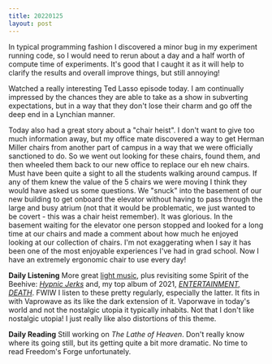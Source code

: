 ```yaml
---
title: 20220125
layout: post
---
```


In typical programming fashion I discovered a minor bug in my experiment running code, so I would need to rerun about a day and a half worth of compute time of experiments. It's good that I caught it as it will help to clarify the results and overall improve things, but still annoying! 

Watched a really interesting Ted Lasso episode today. I am continually impressed by the chances they are able to take as a show in subverting expectations, but in a way that they don't lose their charm and go off the deep end in a Lynchian manner. 

Today also had a great story about a "chair heist". I don't want to give too much information away, but my office mate discovered a way to get Herman Miller chairs from another part of campus in a way that we were officially sanctioned to do. So we went out looking for these chairs, found them, and then wheeled them back to our new office to replace our eh new chairs. Must have been quite a sight to all the students walking around campus. If any of them knew the value of the 5 chairs we were moving I think they would have asked us some questions. We "snuck" into the basement of our new building to get onboard the elevator without having to pass through the large and busy atrium (not that it would be problematic, we just wanted to be covert - this was a chair heist remember). It was glorious. In the basement waiting for the elevator one person stopped and looked for a long time at our chairs and made a comment about how much he enjoyed looking at our collection of chairs. I'm not exaggerating when I say it has been one of the most enjoyable experiences I've had in grad school. Now I have an extremely ergonomic chair to use every day! 

**Daily Listening**
More great [light music](https://open.spotify.com/album/4aLsKpFYL57L04bRYyjvEZ?si=Fnj3DyPoSBGrzHUmyJ0njA), plus revisiting some Spirit of the Beehive: [*Hypnic Jerks*](https://open.spotify.com/album/3M1hjHgDdFdhZKQRAccl8n?si=bDtvJ2V8QkqB0uph2YIB0Q) and, my top album of 2021, [*ENTERTAINMENT, DEATH*](https://open.spotify.com/album/7fQtF6nueGmgPXajwcATgJ?si=1tgCHG1aQGSLuSwtgwCoPQ). FWIW I listen to these pretty regularly, especially the latter. It fits in with Vaprowave as its like the dark extension of it. Vaporwave in today's world and not the nostalgic utopia it typically inhabits. Not that I don't like nostalgic utopia! I just really like also distortions of this theme.


**Daily Reading**
Still working on *The Lathe of Heaven*. Don't really know where its going still, but its getting quite a bit more dramatic. No time to read Freedom's Forge unfortunately. 